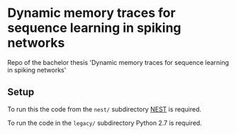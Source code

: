 # Dynamic memory traces for sequence learning in spiking networks
Repo of the bachelor thesis 'Dynamic memory traces for sequence learning in spiking networks'

## Setup
To run this the code from the ``nest/`` subdirectory [NEST](https://nest-simulator.readthedocs.io/) is required.

To run the code in the ``legacy/`` subdirectory Python 2.7 is required.
